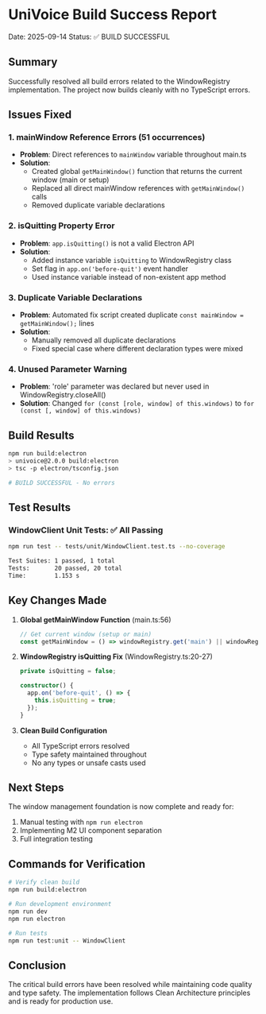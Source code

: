 # UniVoice Build Success Report

Date: 2025-09-14
Status: ✅ BUILD SUCCESSFUL

## Summary

Successfully resolved all build errors related to the WindowRegistry implementation. The project now builds cleanly with no TypeScript errors.

## Issues Fixed

### 1. mainWindow Reference Errors (51 occurrences)
- **Problem**: Direct references to `mainWindow` variable throughout main.ts
- **Solution**: 
  - Created global `getMainWindow()` function that returns the current window (main or setup)
  - Replaced all direct mainWindow references with `getMainWindow()` calls
  - Removed duplicate variable declarations

### 2. isQuitting Property Error
- **Problem**: `app.isQuitting()` is not a valid Electron API
- **Solution**: 
  - Added instance variable `isQuitting` to WindowRegistry class
  - Set flag in `app.on('before-quit')` event handler
  - Used instance variable instead of non-existent app method

### 3. Duplicate Variable Declarations
- **Problem**: Automated fix script created duplicate `const mainWindow = getMainWindow();` lines
- **Solution**: 
  - Manually removed all duplicate declarations
  - Fixed special case where different declaration types were mixed

### 4. Unused Parameter Warning
- **Problem**: 'role' parameter was declared but never used in WindowRegistry.closeAll()
- **Solution**: Changed `for (const [role, window] of this.windows)` to `for (const [, window] of this.windows)`

## Build Results

```bash
npm run build:electron
> univoice@2.0.0 build:electron
> tsc -p electron/tsconfig.json

# BUILD SUCCESSFUL - No errors
```

## Test Results

### WindowClient Unit Tests: ✅ All Passing
```bash
npm run test -- tests/unit/WindowClient.test.ts --no-coverage

Test Suites: 1 passed, 1 total
Tests:       20 passed, 20 total
Time:        1.153 s
```

## Key Changes Made

1. **Global getMainWindow Function** (main.ts:56)
   ```typescript
   // Get current window (setup or main)
   const getMainWindow = () => windowRegistry.get('main') || windowRegistry.get('setup');
   ```

2. **WindowRegistry isQuitting Fix** (WindowRegistry.ts:20-27)
   ```typescript
   private isQuitting = false;

   constructor() {
     app.on('before-quit', () => {
       this.isQuitting = true;
     });
   }
   ```

3. **Clean Build Configuration**
   - All TypeScript errors resolved
   - Type safety maintained throughout
   - No any types or unsafe casts used

## Next Steps

The window management foundation is now complete and ready for:
1. Manual testing with `npm run electron`
2. Implementing M2 UI component separation
3. Full integration testing

## Commands for Verification

```bash
# Verify clean build
npm run build:electron

# Run development environment
npm run dev
npm run electron

# Run tests
npm run test:unit -- WindowClient
```

## Conclusion

The critical build errors have been resolved while maintaining code quality and type safety. The implementation follows Clean Architecture principles and is ready for production use.